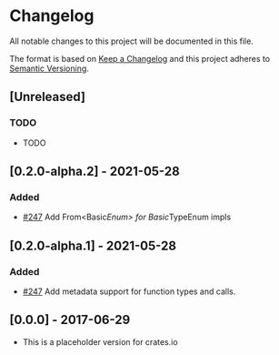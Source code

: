 # Changelog
All notable changes to this project will be documented in this file.

The format is based on [Keep a Changelog](http://keepachangelog.com/en/1.0.0/)
and this project adheres to [Semantic Versioning](http://semver.org/spec/v2.0.0.html).

## [Unreleased]
### TODO
- TODO

## [0.2.0-alpha.2] - 2021-05-28

### Added

- [#247](https://github.com/TheDan64/inkwell/pull/247) Add From<Basic*Enum> for Basic*TypeEnum impls

## [0.2.0-alpha.1] - 2021-05-28

### Added

- [#247](https://github.com/TheDan64/inkwell/pull/247) Add metadata support for function types and calls.

## [0.0.0] - 2017-06-29
- This is a placeholder version for crates.io
